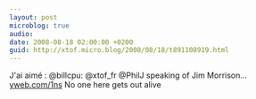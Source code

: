 ```yaml
---
layout: post
microblog: true
audio: 
date: 2008-08-18 02:00:00 +0200
guid: http://xtof.micro.blog/2008/08/18/t891108919.html
---
```

J'ai aimé :  @billcpu: @xtof_fr @PhilJ speaking of Jim Morrison... [yweb.com/1ns](http://yweb.com/1ns) No one here gets out alive
